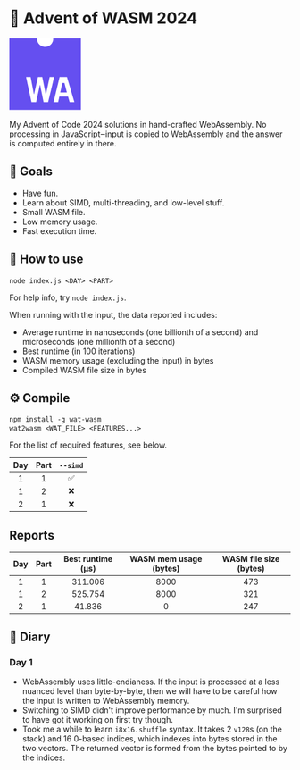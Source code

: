 # 🎄 Advent of WASM 2024

![WebAssembly logo](wa.png)

My Advent of Code 2024 solutions in hand-crafted WebAssembly. No processing in
JavaScript‒input is copied to WebAssembly and the answer is computed entirely in
there.

## 🎯 Goals

- Have fun.
- Learn about SIMD, multi-threading, and low-level stuff.
- Small WASM file.
- Low memory usage.
- Fast execution time.

## 🧩 How to use

```
node index.js <DAY> <PART>
```

For help info, try `node index.js`.

When running with the input, the data reported includes:

- Average runtime in nanoseconds (one billionth of a second) and microseconds
  (one millionth of a second)
- Best runtime (in 100 iterations)
- WASM memory usage (excluding the input) in bytes
- Compiled WASM file size in bytes

## ⚙️ Compile

```
npm install -g wat-wasm
wat2wasm <WAT_FILE> <FEATURES...>
```

For the list of required features, see below.

| Day | Part | `--simd` |
| :-: | :--: | :------: |
|  1  |  1   |    ✅    |
|  1  |  2   |    ❌    |
|  2  |  1   |    ❌    |

## Reports

| Day | Part | Best runtime (μs) | WASM mem usage (bytes) | WASM file size (bytes) |
| :-: | :--: | :---------------: | :--------------------: | :--------------------: |
|  1  |  1   |      311.006      |          8000          |          473           |
|  1  |  2   |      525.754      |          8000          |          321           |
|  2  |  1   |      41.836       |           0            |          247           |

## 📔 Diary

### Day 1

- WebAssembly uses little-endianess. If the input is processed at a less nuanced
  level than byte-by-byte, then we will have to be careful how the input is
  written to WebAssembly memory.
- Switching to SIMD didn't improve performance by much. I'm surprised to have
  got it working on first try though.
- Took me a while to learn `i8x16.shuffle` syntax. It takes 2 `v128`s (on the
  stack) and 16 0-based indices, which indexes into bytes stored in the two
  vectors. The returned vector is formed from the bytes pointed to by the
  indices.
